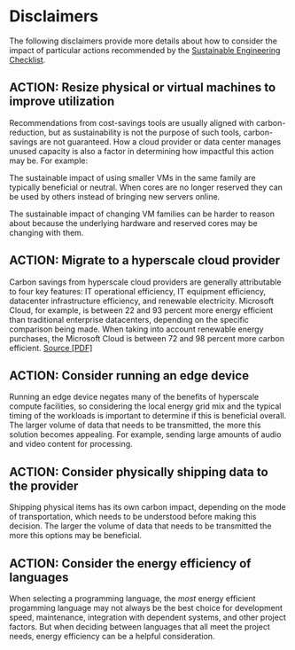 # Disclaimers

The following disclaimers provide more details about how to consider the impact of particular actions recommended by the [Sustainable Engineering Checklist](./README.md#sustainabile-engineering-checklist).

## ACTION: Resize physical or virtual machines to improve utilization

Recommendations from cost-savings tools are usually aligned with carbon-reduction, but as sustainability is not the purpose of such tools, carbon-savings are not guaranteed. How a cloud provider or data center manages unused capacity is also a factor in determining how impactful this action may be. For example:

The sustainable impact of using smaller VMs in the same family are typically beneficial or neutral. When cores are no longer reserved they can be used by others instead of bringing new servers online.

The sustainable impact of changing VM families can be harder to reason about because the underlying hardware and reserved cores may be changing with them.

## ACTION: Migrate to a hyperscale cloud provider

Carbon savings from hyperscale cloud providers are generally attributable to four key features: IT operational efficiency, IT equipment efficiency, datacenter infrastructure efficiency, and renewable electricity. Microsoft Cloud, for example, is between 22 and 93 percent more energy efficient than traditional enterprise datacenters, depending on the specific comparison being made. When taking into account renewable energy purchases, the Microsoft Cloud is between 72 and 98 percent more carbon efficient. [Source [PDF]](https://download.microsoft.com/download/7/3/9/739BC4AD-A855-436E-961D-9C95EB51DAF9/Microsoft_Cloud_Carbon_Study_2018.pdf)

## ACTION: Consider running an edge device

Running an edge device negates many of the benefits of hyperscale compute facilities, so considering the local energy grid mix and the typical timing of the workloads is important to determine if this is beneficial overall.  The larger volume of data that needs to be transmitted, the more this solution becomes appealing. For example, sending large amounts of audio and video content for processing.

## ACTION: Consider physically shipping data to the provider

Shipping physical items has its own carbon impact, depending on the mode of transportation, which needs to be understood before making this decision.  The larger the volume of data that needs to be transmitted the more this options may be beneficial.

## ACTION: Consider the energy efficiency of languages

When selecting a programming language, the _most_ energy efficient progamming language may not always be the best choice for development speed, maintenance, integration with dependent systems, and other project factors. But when deciding between languages that all meet the project needs, energy efficiency can be a helpful consideration.
